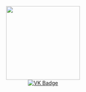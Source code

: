 <div id="header" align="center">
  <img src="https://media.giphy.com/media/9UY4ZpELlI7lv6t2gb/giphy.gif" width="200"/>
</div>
<div id="badges" align="center">
  <a href="https://vk.com/trydimas">
    <img src="https://img.shields.io/badge/VK-black?logo=VK&logoColor=red&style=for-the-badge" alt="VK Badge"/>
  </a>
</div>


